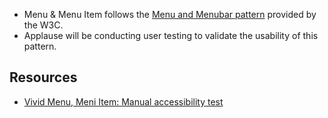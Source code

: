 - Menu & Menu Item follows the [Menu and Menubar pattern](https://www.w3.org/WAI/ARIA/apg/patterns/menubar/) provided by the W3C.
- Applause will be conducting user testing to validate the usability of this pattern.

## Resources

- [Vivid Menu, Meni Item: Manual accessibility test](https://docs.google.com/spreadsheets/d/1EOl8Z1OoyPbHPZm1f8JdJK2qS3gcu-CdIT22s0YaEO8/edit?gid=1175911860#gid=1175911860)
